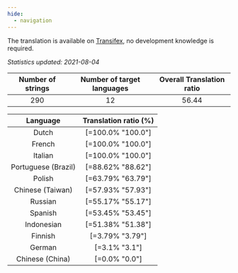 ```yaml
---
hide:
  - navigation
---
```


<!--
DO NOT EDIT THIS FILE DIRECTLY.
It is generated automatically by transifex_stats.py in the scripts folder.
-->

The translation is available on [Transifex](https://www.transifex.com/quickosm/gui/), no development
knowledge is required.

*Statistics updated: 2021-08-04*

| Number of strings | Number of target languages | Overall Translation ratio |
|:-:|:-:|:-:|
290|12|56.44

| Language | Translation ratio (%) |
|:-:|:-:|
Dutch|[=100.0% "100.0"]|
French|[=100.0% "100.0"]|
Italian|[=100.0% "100.0"]|
Portuguese (Brazil)|[=88.62% "88.62"]|
Polish|[=63.79% "63.79"]|
Chinese (Taiwan)|[=57.93% "57.93"]|
Russian|[=55.17% "55.17"]|
Spanish|[=53.45% "53.45"]|
Indonesian|[=51.38% "51.38"]|
Finnish|[=3.79% "3.79"]|
German|[=3.1% "3.1"]|
Chinese (China)|[=0.0% "0.0"]|

